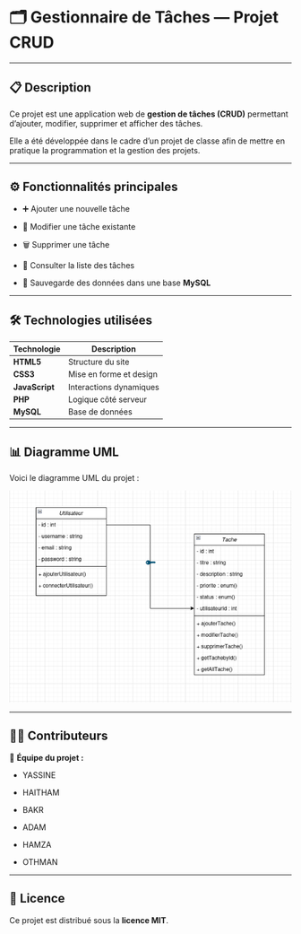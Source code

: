 # 🗂️ Gestionnaire de Tâches — Projet CRUD  


---

## 📋 Description  

Ce projet est une application web de **gestion de tâches (CRUD)** permettant d’ajouter, modifier, supprimer et afficher des tâches.  

Elle a été développée dans le cadre d’un projet de classe afin de mettre en pratique la programmation et la gestion des projets.  


---

## ⚙️ Fonctionnalités principales  

- ➕ Ajouter une nouvelle tâche  

- 📝 Modifier une tâche existante  

- 🗑️ Supprimer une tâche  

- 👀 Consulter la liste des tâches  

- 💾 Sauvegarde des données dans une base **MySQL**  


---

## 🛠️ Technologies utilisées  

| Technologie | Description |
|--------------|-------------|
| **HTML5** | Structure du site |
| **CSS3** | Mise en forme et design |
| **JavaScript** | Interactions dynamiques |
| **PHP** | Logique côté serveur |
| **MySQL** | Base de données |


---

## 📊 Diagramme UML  

Voici le diagramme UML du projet :  

![Diagramme de classe](./Diagramme_de_Classe.png)


---

## 👨‍💻 Contributeurs  

👥 **Équipe du projet :**  


- YASSINE  


- HAITHAM  


- BAKR  


- ADAM  


- HAMZA  


- OTHMAN  


---

## 📄 Licence  

Ce projet est distribué sous la **licence MIT**. 

